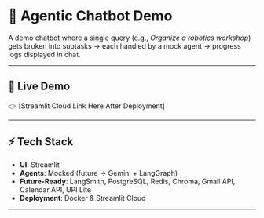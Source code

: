 # 🤖 Agentic Chatbot Demo

A demo chatbot where a single query (e.g., *Organize a robotics workshop*)  
gets broken into subtasks → each handled by a mock agent → progress logs displayed in chat.

---

## 🚀 Live Demo
👉 [Streamlit Cloud Link Here After Deployment]

---

## ⚡ Tech Stack
- **UI**: Streamlit
- **Agents**: Mocked (future → Gemini + LangGraph)
- **Future-Ready**: LangSmith, PostgreSQL, Redis, Chroma, Gmail API, Calendar API, UPI Lite
- **Deployment**: Docker & Streamlit Cloud

---

